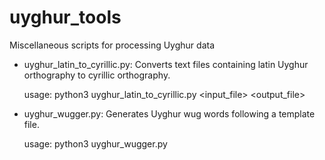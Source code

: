 # uyghur_tools
Miscellaneous scripts for processing Uyghur data

* uyghur_latin_to_cyrillic.py: Converts text files containing latin Uyghur orthography to cyrillic orthography.

    usage: python3 uyghur_latin_to_cyrillic.py <input_file> <output_file>

* uyghur_wugger.py: Generates Uyghur wug words following a template file.

    usage: python3 uyghur_wugger.py <template file> <output file>

    ====================
    Template file format
    ====================

    Each line is a tab-separated pair: 
        <form template> <number>

    The form template field specifies the general segmental properties of the words. There are currently 6 segment types:

        C: Non-harmonizing consonants
        V: Non-harmonizing vowels
        F: Front vowels
        B: Back vowels
        K: Front dorsals
        Q: Back dorsals

    These can be used in any combination. For example, CFQ would generate three-segment words that start with a non-harmonizing consonant, followed by a front vowel, followed by a back dorsal.

    The number field specifies how many tokens of each template are created.

    The actual segments that go into each segment type slot are chosen uniformly at random from that class of segments. See the source code for details. See wug_templates.txt for an example of the template file.

* uyghur_regexes.txt: Some example regexes for use in a Uyghur corpus searcher

